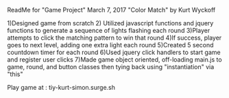 ReadMe for "Game Project" March 7, 2017
"Color Match" by Kurt Wyckoff

1)Designed game from scratch
2) Utilized javascript functions and jquery functions to
generate a sequence of lights flashing each round
3)Player attempts to click the matching pattern to win that round
4)If success, player goes to next level, adding one extra light each round
5)Created 5 second countdown timer for each round
6)Used jquery click handlers to start game and register user clicks
7)Made game object oriented, off-loading main.js to game, round, and button classes then tying back using "instantiation" via "this"

Play game at : tiy-kurt-simon.surge.sh
